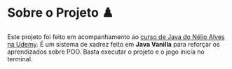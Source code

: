 # Sobre o Projeto ♟️

Este projeto foi feito em acompanhamento ao [curso de Java do Nélio Alves na Udemy](https://www.udemy.com/course/java-curso-completo/ "Curso de Java do Nélio Alves na Udemy").
É um sistema de xadrez feito em **Java Vanilla** para reforçar os aprendizados sobre POO. Basta executar o projeto e o jogo inicia no terminal.
